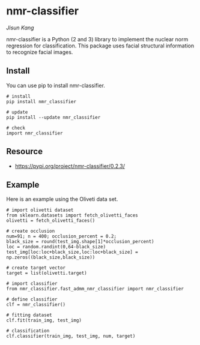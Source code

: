 # nmr-classifier

*Jisun Kang*

nmr-classifier is a Python (2 and 3) library to implement the nuclear norm regression for classification.
This package uses facial structural information to recognize facial images.

## Install
You can use pip to install nmr-classifier.
```{Python}
# install
pip install nmr_classifier

# update
pip install --update nmr_classifier

# check
import nmr_classifier
```

## Resource
- https://pypi.org/project/nmr-classifier/0.2.3/

## Example
Here is an example using the Oliveti data set.
```{Python}
# import olivetti dataset
from sklearn.datasets import fetch_olivetti_faces
olivetti = fetch_olivetti_faces()

# create occlusion
num=91; n = 400; occlusion_percent = 0.2; 
black_size = round(test_img.shape[1]*occlusion_percent)
loc = random.randint(0,64-black_size)
test_img[loc:loc+black_size,loc:loc+black_size] = np.zeros((black_size,black_size))

# create target vector
target = list(olivetti.target)

# import classifier
from nmr_classifier.fast_admm_nmr_classifier import nmr_classifier

# define classifier
clf = nmr_classifier()

# fitting dataset
clf.fit(train_img, test_img)

# classification
clf.classifier(train_img, test_img, num, target)
```
